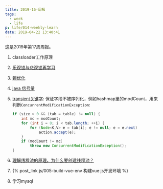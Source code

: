 ```yaml
---
title: 2019-16-周报
tags:
  - week
  - life
p: life/014-weekly-learn
date: 2019-04-22 13:40:41
---
```


这是2019年第17周周报。

1. classloader工作原理

2. [乐观锁与悲观锁再学习](https://juejin.im/post/5b4977ae5188251b146b2fc8)

3. [锁优化](https://blog.csdn.net/StackFlow/article/details/79455880)

4. [java 信号量](https://www.cnblogs.com/whgw/archive/2011/09/29/2195555.html)

5. [transient关键字](https://www.cnblogs.com/chenpi/p/6185773.html):
    保证字段不被序列化，例如hashmap里的modCount，用来判断`ConcurrentModificationException`:
    ```java
    if (size > 0 && (tab = table) != null) {
        int mc = modCount;
        for (int i = 0; i < tab.length; ++i) {
            for (Node<K,V> e = tab[i]; e != null; e = e.next)
                action.accept(e);
        }
        if (modCount != mc)
            throw new ConcurrentModificationException();
    }
    ```
5. [理解线程池的原理，为什么要创建线程池？](https://blog.csdn.net/xiongyouqiang/article/details/79456030)

6. {% post_link js/005-build-vue-env 构建vue js开发环境 %}

7. 学习mysql

